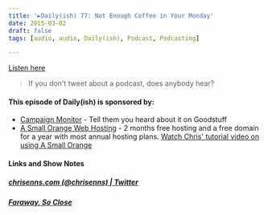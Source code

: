 ```yaml
---
title: '►Daily(ish) 77: Not Enough Coffee in Your Monday'
date: 2015-03-02
draft: false
tags: [audio, audio, Daily(ish), Podcast, Podcasting]

---
```


[Listen here](http://goodstuff.fm/dailyish/77)

> If you don't tweet about a podcast, does anybody hear?

#### This episode of Daily(ish) is sponsored by:

*   [Campaign Monitor](http://ift.tt/rqRIS2) - Tell them you heard about it on Goodstuff
*   [A Small Orange Web Hosting](http://ift.tt/1oqsVa4) - 2 months free hosting and a free domain for a year with most annual hosting plans. [Watch Chris' tutorial video on using A Small Orange](http://ift.tt/1CMk9eH)

#### Links and Show Notes

##### [chrisenns.com (@chrisenns) | Twitter](http://ift.tt/OIwX2B)

##### [Faraway, So Close](http://ift.tt/NLMpDF)